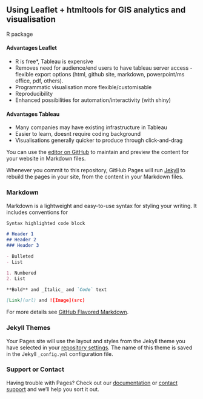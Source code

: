 ## Using Leaflet + htmltools for GIS analytics and visualisation

R package

#### Advantages Leaflet 
* R is free*, Tableau is expensive         
* Removes need for audience/end users to have tableau server access - flexible export options (html, github site, markdown, powerpoint/ms office, pdf, others).
* Programmatic visualisation more flexible/customisable
* Reproducibility
* Enhanced possibilities for automation/interactivity (with shiny)

#### Advantages Tableau
* Many companies may have existing infrastructure in Tableau
* Easier to learn, doesnt require coding background
* Visualisations generally quicker to produce through click-and-drag



You can use the [editor on GitHub](https://github.com/ilchef/leaflet_practice/edit/gh-pages/index.md) to maintain and preview the content for your website in Markdown files.

Whenever you commit to this repository, GitHub Pages will run [Jekyll](https://jekyllrb.com/) to rebuild the pages in your site, from the content in your Markdown files.

### Markdown

Markdown is a lightweight and easy-to-use syntax for styling your writing. It includes conventions for

```markdown
Syntax highlighted code block

# Header 1
## Header 2
### Header 3

- Bulleted
- List

1. Numbered
2. List

**Bold** and _Italic_ and `Code` text

[Link](url) and ![Image](src)
```

For more details see [GitHub Flavored Markdown](https://guides.github.com/features/mastering-markdown/).

### Jekyll Themes

Your Pages site will use the layout and styles from the Jekyll theme you have selected in your [repository settings](https://github.com/ilchef/leaflet_practice/settings/pages). The name of this theme is saved in the Jekyll `_config.yml` configuration file.

### Support or Contact

Having trouble with Pages? Check out our [documentation](https://docs.github.com/categories/github-pages-basics/) or [contact support](https://support.github.com/contact) and we’ll help you sort it out.
